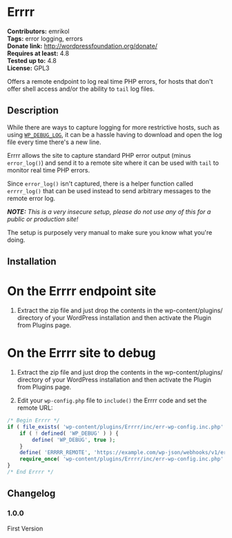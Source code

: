 # Errrr 
**Contributors:** emrikol  
**Tags:** error logging, errors  
**Donate link:** http://wordpressfoundation.org/donate/  
**Requires at least:** 4.8  
**Tested up to:** 4.8  
**License:** GPL3  

Offers a remote endpoint to log real time PHP errors, for hosts that don't offer shell access and/or the ability to `tail` log files.


## Description 

While there are ways to capture logging for more restrictive hosts, such as using [`WP_DEBUG_LOG`](https://codex.wordpress.org/Debugging_in_WordPress#WP_DEBUG_LOG), it can be a hassle having to download and open the log file every time there's a new line.

Errrr allows the site to capture standard PHP error output (minus `error_log()`) and send it to a remote site where it can be used with `tail` to monitor real time PHP errors.

Since `error_log()` isn't captured, there is a helper function called `errrr_log()` that can be used instead to send arbitrary messages to the remote error log.

_**NOTE:** This is a very insecure setup, please do not use any of this for a public or production site!_

The setup is purposely very manual to make sure you know what you're doing.


## Installation 


# On the Errrr endpoint site 

1. Extract the zip file and just drop the contents in the wp-content/plugins/ directory of your WordPress installation and then activate the Plugin from Plugins page.


# On the Errrr site to debug 

1. Extract the zip file and just drop the contents in the wp-content/plugins/ directory of your WordPress installation and then activate the Plugin from Plugins page.

2. Edit your `wp-config.php` file to `include()` the Errrr code and set the remote URL:

```php
/* Begin Errrr */
if ( file_exists( 'wp-content/plugins/Errrr/inc/err-wp-config.inc.php' ) ) {
	if ( ! defined( 'WP_DEBUG' ) ) {
		define( 'WP_DEBUG', true );
	}
	define( 'ERRRR_REMOTE', 'https://example.com/wp-json/webhooks/v1/errrr' )
	require_once( 'wp-content/plugins/Errrr/inc/err-wp-config.inc.php' );
}
/* End Errrr */
```


## Changelog 


### 1.0.0 

First Version
